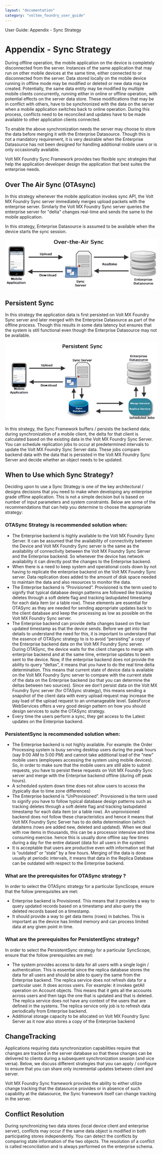 ```yaml
---
layout: "documentation"
category: "voltmx_foundry_user_guide"
---
```

                              

User Guide: Appendix - Sync Strategy

Appendix - Sync Strategy
========================

During offline operation, the mobile application on the device is completely disconnected from the server. Instances of the same application that may run on other mobile devices at the same time, either connected to or disconnected from the server. Data stored locally on the mobile device running in offline mode may be modified or deleted or new data may be created. Potentially, the same data entity may be modified by multiple mobile clients concurrently, running either in online or offline operation, with potential effects on the server data store. These modifications that may be in conflict with others, have to be synchronized with the data on the server when a mobile application switches back to online operation. During this process, conflicts need to be reconciled and updates have to be made available to other application clients connected.

To enable the above synchronization needs the server may choose to store the data before merging it with the Enterprise Datasource. Though this is not a mandatory requirement, it is very desirable when the Enterprise Datasource has not been designed for handling additional mobile users or is only occasionally available.

Volt MX  Foundry Sync Framework provides two flexible sync strategies that help the application developer design the application that best suites the enterprise needs.

Over The Air Sync (OTAsync)
---------------------------

In this strategy whenever the mobile application invokes sync API, the Volt MX Foundry Sync server immediately merges upload packets with the enterprise server. Similarly the Volt MX Foundry Sync server queries the enterprise server for "delta" changes real-time and sends the same to the mobile application.

In this strategy, Enterprise Datasource is assumed to be available when the device starts the sync session.

![](Resources/Images/OTA.png)

Persistent Sync
---------------

In this strategy the application data is first persisted on Volt MX Foundry Sync server and later merged with the Enterprise Datasource as part of the offline process. Though this results in some data latency but ensures that the system is still functional even though the Enterprise Datasource may not be available.

![](Resources/Images/persistent.png)

In this strategy, the Sync Framework buffers / persists the backend data; during synchronization of a mobile client, the delta for that client is calculated based on the existing data in the Volt MX Foundry Sync Server. You can schedule replication jobs to occur at predetermined intervals to update the Volt MX Foundry Sync Server data. These jobs compare backend data with the data that is persisted in the Volt MX Foundry Sync Server and decide whether an object needs to be updated.

When to Use which Sync Strategy?
--------------------------------

Deciding upon to use a Sync Strategy is one of the key architectural / designs decisions that you need to make when developing any enterprise grade offline application. This is not a simple decision but is based on number of input parameters and system constraints. Below are some of the recommendations that can help you determine to choose the appropriate strategy:

### OTASync Strategy is recommended solution when:

*   The Enterprise backend is highly available to the Volt MX Foundry Sync Server. It can be assumed that the availability of connectivity between the Device and Volt MX Foundry Sync server is the same as the availability of connectivity between the Volt MX Foundry Sync Server and the Enterprise backend. So whenever the device has network availability it can directly post the changes to the Enterprise backend.
*   When there is a need to keep system and operational costs down by not having to replicate the enterprise backend on the Volt MX Foundry Sync server. Data replication does added to the amount of disk space needed to maintain the data and also resources to monitor the data.
*   The Enterprise backend is “Provisioned”. Provisioned is the term used to signify that typical database design patterns are followed like tracking deletes through a soft delete flag and tracking lastupdated timestamp for each data item (or a table row). These elements are essential for OTASync as they are needed for sending appropriate updates back to the client database and keep the processing as low as possible on the Volt MX Foundry Sync server.
*   The Enterprise backend can provide delta changes based on the last updated timestamp as that the device sends. Before we get into the details to understand the need for this, it is important to understand that the essence of OTASync strategy to is to avoid “persisting” a copy of the Enterprise backend data on the Volt MX Foundry Sync server. During OTASync, the device waits for the client changes to merge with enterprise backend and at the same time, enterprise updates to been sent to the device. Now, if the enterprise backend does not provide the ability to query “deltas”, it means that you have to do the real time delta determination. This means that current state of device data is available on the Volt MX Foundry Sync server to compare with the current state of the data on the Enterprise backend (so that you can determine the deltas between two sources). Since we don’t persist data on the Volt MX Foundry Sync server (for OTASync strategy), this means sending a snapshot of the client data with every upload request may increase the pay load of the upload request to an unmanageable level. SalesForce WebServices offers a very good design pattern on how you should design services to suite the OTASync strategy.
*   Every time the users perform a sync, they get access to the Latest updates on the Enterprise backend.

### PersistentSync is recommended solution when:

*   The Enterprise backend is not highly available. For example: the Order Processing system is busy serving desktop users during the peak hours (say 9:00 AM to 5:00 PM) and cannot take additional load of the “new” mobile users (employees accessing the system using mobile devices). So, in order to make sure that the mobile users are still able to submit requests, you have to persist these requests on Volt MX Foundry Sync server and merge with the Enterprise backend offline (during off peak hours).
*   A scheduled system down time does not allow users to access the (typically due to time zone differences)
*   The Enterprise backend is “UnProvisioned”. Provisioned is the term used to signify you have to follow typical database design patterns such as tracking deletes through a soft delete flag and tracking lastupdated timestamp for each data item (or a table row). An unprovisioned backend does not follow these characteristics and hence it means that Volt MX Foundry Sync Server has to do delta determination (which dataitems /rows are added new, deleted and updated). When we deal with row items in thousands, this can be a processor intensive and time consuming exercise. hence this is usually done offline say few times during a day for the entire dataset (data for all users in the system)
*   It is acceptable that users are productive even with information set that is “outdated” or “stale” by a few hours. Merging of the data is done usually at periodic intervals, it means that data in the Replica Database can be outdated with respect to the Enterprise backend.

### What are the prerequisites for OTASync strategy ?

In order to select the OTASync strategy for a particular SyncScope, ensure that the follow prerequisites are met:

*   Enterprise backend is Provisioned. This means that it provides a way to query updated records based on a timestamp and also query the deleted records based on a timestamp.
*   It should provide a way to get data items (rows) in batches. This is important as the device has limited memory and can process limited data at any given point in time.

### What are the prerequisites for PersistentSync strategy?

In order to select the PersistentSync strategy for a particular SyncScope, ensure that the follow prerequisites are met:

*   The system provides access to data for all users with a single login / authentication. This is essential since the replica database stores the data for all users and should be able to query the same from the Enterprise backend. The replica service does not refresh data for a particular user. It does across users. For example: it invokes getAll operation on Account objects. This means that it gets all the accounts across users and then tags the one that is updated and that is deleted. The replica service does not have any context of the users that are defined in the systems. The replica service only job is to refresh data periodically from Enterprise backend.
*   Additional storage capacity to be allocated on Volt MX Foundry Sync Server as it now also stores a copy of the Enterprise backend

ChangeTracking
--------------

Applications requiring data synchronization capabilities require that changes are tracked in the server database so that these changes can be delivered to clients during a subsequent synchronization session (and vice versa). Below, we discuss different strategies that you can apply / configure to ensure that you can share only incremental updates between client and server.

Volt MX  Foundry Sync framework provides the ability to either utilize change tracking that the datasource provides or in absence of such capability at the datasource, the Sync framework itself can change tracking in the server.

Conflict Resolution
-------------------

During synchronizing two data stores (local device client and enterprise server), conflicts may occur if the same data object is modified in both participating stores independently. You can detect the conflicts by comparing state information of the two objects. The resolution of a conflict is called reconciliation and is always performed on the enterprise schema.
